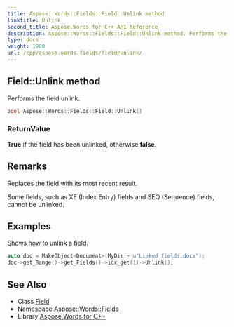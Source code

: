 ```yaml
---
title: Aspose::Words::Fields::Field::Unlink method
linktitle: Unlink
second_title: Aspose.Words for C++ API Reference
description: Aspose::Words::Fields::Field::Unlink method. Performs the field unlink in C++.
type: docs
weight: 1900
url: /cpp/aspose.words.fields/field/unlink/
---
```

## Field::Unlink method


Performs the field unlink.

```cpp
bool Aspose::Words::Fields::Field::Unlink()
```


### ReturnValue

**True** if the field has been unlinked, otherwise **false**.
## Remarks


Replaces the field with its most recent result.

Some fields, such as XE (Index Entry) fields and SEQ (Sequence) fields, cannot be unlinked.

## Examples



Shows how to unlink a field. 
```cpp
auto doc = MakeObject<Document>(MyDir + u"Linked fields.docx");
doc->get_Range()->get_Fields()->idx_get(1)->Unlink();
```

## See Also

* Class [Field](../)
* Namespace [Aspose::Words::Fields](../../)
* Library [Aspose.Words for C++](../../../)
